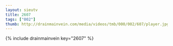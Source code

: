 ```yaml
--- 
layout: sieutv
title: 2607
tags: ["002"]
thumb: http://drainmainvein.com/media/videos/tmb/000/002/607/player.jpg
---
```

{% include drainmainvein key="2607" %} 
